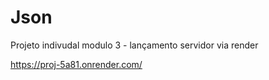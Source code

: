 # Json 
Projeto indivudal modulo 3 - lançamento servidor via render

https://proj-5a81.onrender.com/
